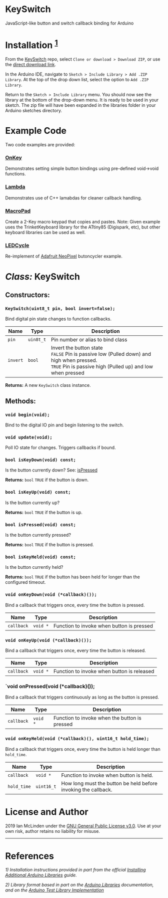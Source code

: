 # KeySwitch
JavaScript-like button and switch callback binding for Arduino

# Installation <sup>[1](#references)</sup>
From the [KeySwitch](https://github.com/ianmclinden/KeySwitch) repo, select `Clone or download > Download ZIP`, or use the [direct download link](https://github.com/ianmclinden/KeySwitch/archive/master.zip).

In the Arduino IDE, navigate to `Sketch > Include Library > Add .ZIP Library`. At the top of the drop down list, select the option to `Add .ZIP Library`.  

Return to the `Sketch > Include Library` menu. You should now see the library at the bottom of the drop-down menu. It is ready to be used in your sketch. The zip file will have been expanded in the libraries folder in your Arduino sketches directory.


# Example Code
Two code examples are provided: 

### [OnKey](https://github.com/ianmclinden/KeySwitch/blob/master/examples/OnKey/OnKey.ino)
Demonstrates setting simple button bindings using pre-defined void->void functions.

### [Lambda](https://github.com/ianmclinden/KeySwitch/blob/master/examples/Lambda/Lambda.ino)
Demonstrates use of C++ lamabdas for cleaner callback handling.

### [MacroPad](https://github.com/ianmclinden/KeySwitch/blob/master/examples/MacroPad/MacroPad.ino)
Create a 2-Key macro keypad that copies and pastes.
Note: Given example uses the TrinketKeyboard library for the ATtiny85 (Digispark, etc), but other keyboard libraries can be used as well.

### [LEDCycle](https://github.com/ianmclinden/KeySwitch/blob/master/examples/LEDCycle/LEDCycle.ino)
Re-implement of [Adafruit NeoPixel](https://github.com/adafruit/Adafruit_NeoPixel) butoncycler example.


# *Class:* KeySwitch

## Constructors:

### `KeySwitch(uint8_t pin, bool invert=false);`

Bind digital pin state changes to function callbacks.

| Name |  Type  | Description |
|------|--------|-------------|
| `pin` | `uin8t_t` | Pin number or alias to bind class |
| `invert` | `bool` | Invert the button state <br>`FALSE` Pin is passive low (Pulled down) and high when pressed.<br>`TRUE`  Pin is passive high (Pulled up) and low when pressed|

**Returns:** A new `KeySwitch` class instance.


## Methods:

### `void begin(void);`

Bind to the digital IO pin and begin listening to the switch.


### `void update(void);`

Poll IO state for changes. Triggers callbacks if bound.


### `bool isKeyDown(void) const;`

Is the button currently down? See: [isPressed](#bool-ispressedvoid-const)

**Returns:** `bool` `TRUE` if the button is down.


### `bool isKeyUp(void) const;`

Is the button currently up?

**Returns:** `bool` `TRUE` if the button is up.


### `bool isPressed(void) const;`

Is the button currently pressed?

**Returns:** `bool` `TRUE` if the button is pressed.


### `bool isKeyHeld(void) const;`

Is the button currently held?

**Returns:** `bool` `TRUE` if the button has been held for longer than the configured timeout.


### `void onKeyDown(void (*callback)());`

Bind a callback that triggers once, every time the button is pressed.

| Name | Type | Description |
|------|------|-------------|
| `callback` | `void *` | Function to invoke when button is pressed |


### `void onKeyUp(void (*callback)());`

Bind a callback that triggers once, every time the button is released.

| Name | Type | Description |
|------|------|-------------|
| `callback` | `void *` | Function to invoke when button is released |


### `void onPressed(void (*callback)());

Bind a callback that triggers continuously as long as the button is pressed.

| Name | Type | Description |
|------|------|-------------|
| `callback` | `void *` | Function to invoke when the button is pressed |


### `void onKeyHeld(void (*callback)(), uint16_t hold_time);`

Bind a callback that triggers once, every time the button is held longer than `hold_time`.


| Name | Type | Description |
|------|------|-------------|
| `callback` | `void *` | Function to invoke when button is held. |
| `hold_time` | `uint16_t` | How long must the button be held before invoking the callback. |


# License and Author
2019 Ian McLinden under the [GNU General Public License v3.0](/LICENSE).
Use at your own risk, author retains no liability for misuse.


---
# References
*1) Installation instructions provided in part from the official [Installing Additional Arduino Libraries](https://www.arduino.cc/en/Guide/Libraries) guide.*

*2) Library format based in part on the [Arduino Libraries](https://www.arduino.cc/en/hacking/libraries) documentation, and on the [Arduino Test Library Implementation](https://www.arduino.cc/en/uploads/Hacking/Test.zip)*
